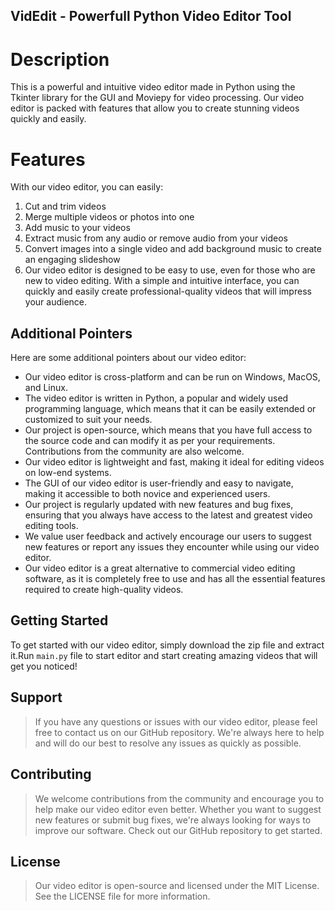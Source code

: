 ## VidEdit - Powerfull Python Video Editor Tool
# Description
This is a powerful and intuitive video editor made in Python using the Tkinter library for the GUI and Moviepy for video processing. Our video editor is packed with features that allow you to create stunning videos quickly and easily.

# Features
With our video editor, you can easily:

1) Cut and trim videos
2) Merge multiple videos or photos into one
3) Add music to your videos
4) Extract music from any audio or remove audio from your videos
5) Convert images into a single video and add background music to create an engaging slideshow
6) Our video editor is designed to be easy to use, even for those who are new to video editing. With a simple and intuitive interface, you can quickly and easily create professional-quality videos that will impress your audience.

## Additional Pointers
Here are some additional pointers about our video editor:

- Our video editor is cross-platform and can be run on Windows, MacOS, and Linux.
- The video editor is written in Python, a popular and widely used programming language, which means that it can be easily extended or customized to suit your needs.
- Our project is open-source, which means that you have full access to the source code and can modify it as per your requirements. Contributions from the community are also welcome.
- Our video editor is lightweight and fast, making it ideal for editing videos on low-end systems.
- The GUI of our video editor is user-friendly and easy to navigate, making it accessible to both novice and experienced users.
- Our project is regularly updated with new features and bug fixes, ensuring that you always have access to the latest and greatest video editing tools.
- We value user feedback and actively encourage our users to suggest new features or report any issues they encounter while using our video editor.
- Our video editor is a great alternative to commercial video editing software, as it is completely free to use and has all the essential features required to create high-quality videos.

## Getting Started
To get started with our video editor, simply download the zip file and extract it.Run `main.py` file to start editor and start creating amazing videos that will get you noticed!

## Support
> If you have any questions or issues with our video editor, please feel free to contact us on our GitHub repository. We're always here to help and will do our best to resolve any issues as quickly as possible.

## Contributing
> We welcome contributions from the community and encourage you to help make our video editor even better. Whether you want to suggest new features or submit bug fixes, we're always looking for ways to improve our software. Check out our GitHub repository to get started.

## License
> Our video editor is open-source and licensed under the MIT License. See the LICENSE file for more information.

